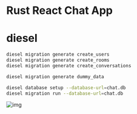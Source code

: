 # Rust React Chat App

# diesel

```bash
diesel migration generate create_users
diesel migration generate create_rooms
diesel migration generate create_conversations

diesel migration generate dummy_data

diesel database setup --database-url=chat.db
diesel migration run --database-url=chat.db
```

![img](screenshot.png)

